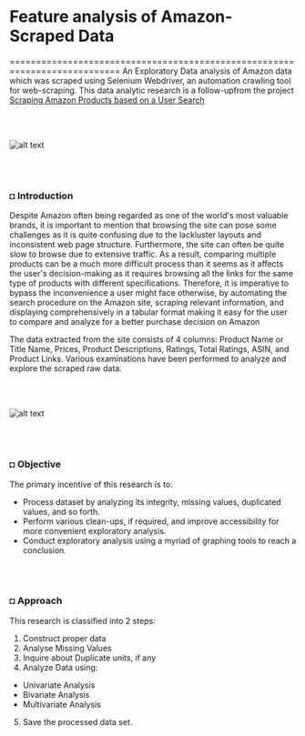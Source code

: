 # Feature analysis of Amazon-Scraped Data 
===========================================================================
An Exploratory Data analysis of Amazon data which was scraped using Selenium Webdriver, an automation crawling tool for web-scraping.
This data analytic research is a follow-upfrom the project [Scraping Amazon Products based on a User Search](https://github.com/shahriar-rahman/Amazon-Product-Scraping)

</br></br>

![alt text](https://github.com/shahriar-rahman/EDA-Amazon-Scraped-Data/blob/main/img/amazon_logo1.jpg)

</br></br>

### ◘ Introduction
Despite Amazon often being regarded as one of the world's most valuable brands, it is important to mention that browsing the site can pose some challenges as it is quite confusing due to the lackluster layouts and inconsistent web page structure. Furthermore, the site can often be quite slow to browse due to extensive traffic. As a result, comparing multiple products can be a much more difficult process than it seems as it affects the user's decision-making as it requires browsing all the links for the same type of products with different specifications. Therefore, it is imperative to bypass the inconvenience a user might face otherwise, by automating the search procedure on the Amazon site, scraping relevant information, and displaying comprehensively in a tabular format making it easy for the user to compare and analyze for a better purchase decision on Amazon

The data extracted from the site consists of 4 columns: Product Name or Title Name, Prices, Product Descriptions, Ratings, Total Ratings, ASIN, and Product Links. Various examinations have been performed to analyze and explore the scraped raw data.

</br></br>

![alt text](https://github.com/shahriar-rahman/EDA-Amazon-Scraped-Data/blob/main/img/amazon_logo2.jpg)

</br></br>

### ◘ Objective
The primary incentive of this research is to:
* Process dataset by analyzing its integrity, missing values, duplicated values, and so forth.
* Perform various clean-ups, if required, and improve accessibility for more convenient exploratory analysis.
* Conduct exploratory analysis using a myriad of graphing tools to reach a conclusion.

</br></br>

### ◘ Approach
This research is classified into 2 steps:
1. Construct proper data
2. Analyse Missing Values
3. Inquire about Duplicate units, if any
4. Analyze Data using:
* Univariate Analysis
* Bivariate Analysis
* Multivariate Analysis
5. Save the processed data set.

</br></br>

